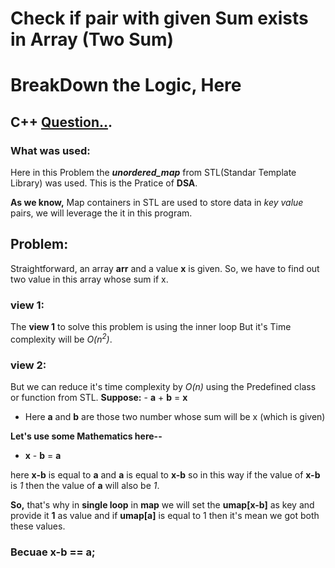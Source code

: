 # Check if pair with given Sum exists in Array (Two Sum)
# BreakDown the Logic, Here
## C++  [Question..](https://www.geeksforgeeks.org/check-if-pair-with-given-sum-exists-in-array/).
### What was used: 
Here in this Problem the ***unordered_map*** from STL(Standar Template Library) was used.
This is the Pratice of **DSA**.

**As we know,** Map containers in STL are used to store data in *key value* pairs,
we will leverage the it in this program.

## Problem:
Straightforward, an array **arr** and a value **x** is given. So, we have to find out two value in this array whose sum if x.
### view 1:
The **view 1** to solve this problem is using the inner loop But it's Time complexity 
will be *O(n<sup>2</sup>)*.

### view 2:
But we can reduce it's time complexity by *O(n)* using the Predefined class or function from STL.
**Suppose:**
            - **a** + **b** = **x**
- Here **a** and **b** are those two number whose sum will be x (which is given)

**Let's use some Mathematics here--**
 - **x** - **b** = **a**

here **x-b** is equal to **a** and **a** is equal to **x-b** so in this way if the value of **x-b** is *1* then the value of **a** will also be *1*.

**So,** that's why in **single loop** in **map** we will set the **umap[x-b]** as key and provide it **1** as value and if **umap[a]** is equal to 1 then it's mean we got both these values.

### Becuae x-b == a;

